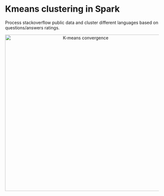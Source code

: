 # Kmeans clustering in Spark
Process stackoverflow public data and cluster different languages based on questions/answers ratings.

<p align="center"/>
<a title="Chire [CC BY-SA 4.0 (https://creativecommons.org/licenses/by-sa/4.0)], via Wikimedia Commons" href="https://commons.wikimedia.org/wiki/File:K-means_convergence.gif"><img width="512" alt="K-means convergence" src="https://upload.wikimedia.org/wikipedia/commons/thumb/e/ea/K-means_convergence.gif/512px-K-means_convergence.gif"></a>
</p>
